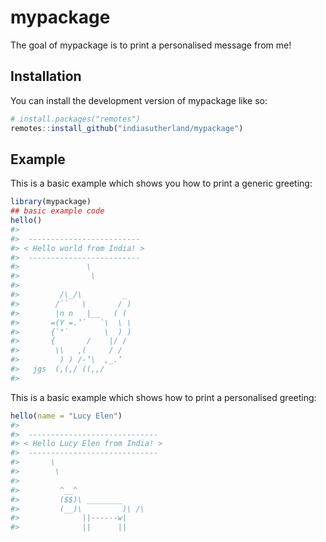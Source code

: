 
<!-- README.md is generated from README.Rmd. Please edit that file -->

# mypackage

<!-- badges: start -->
<!-- badges: end -->

The goal of mypackage is to print a personalised message from me!

## Installation

You can install the development version of mypackage like so:

``` r
# install.packages("remotes") 
remotes::install_github("indiasutherland/mypackage")
```

## Example

This is a basic example which shows you how to print a generic greeting:

``` r
library(mypackage)
## basic example code
hello()
#> 
#>  ------------------------- 
#> < Hello world from India! >
#>  ------------------------- 
#>               \
#>                \
#> 
#>         /\_/\         _
#>        /``   \       / )
#>        |n n   |__   ( (
#>       =(Y =.‛`   `\  \ \
#>       {`"`        \  ) )
#>       {       /    |/ /
#>        \\   ,(     / /
#>         ) ) /-‛\  ,_.‛
#>   jgs  (,(,/ ((,,/
#> 
```

This is a basic example which shows how to print a personalised
greeting:

``` r
hello(name = "Lucy Elen")
#> 
#>  ----------------------------- 
#> < Hello Lucy Elen from India! >
#>  ----------------------------- 
#>       \
#>        \
#> 
#>         ^__^ 
#>         ($$)\ ________ 
#>         (__)\         )\ /\ 
#>              ||------w|
#>              ||      ||
```
